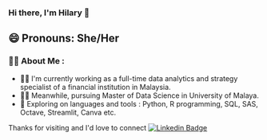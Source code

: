 ### Hi there, I'm Hilary 👋
😄 Pronouns: She/Her
---

### :woman_technologist: About Me : 
- 👩‍💼 I'm currently working as a full-time data analytics and strategy specialist of a financial institution in Malaysia.
- 👩‍🎓 Meanwhile, pursuing Master of Data Science in University of Malaya.
- 🌱 Exploring on languages and tools : Python, R programming, SQL, SAS, Octave, Streamlit, Canva etc. 

Thanks for visiting and I'd love to connect [![Linkedin Badge](https://img.shields.io/badge/-LinkedIn-blue?style=flat&logo=Linkedin&logoColor=white)](www.linkedin.com/in/hilarylim-18748437)


